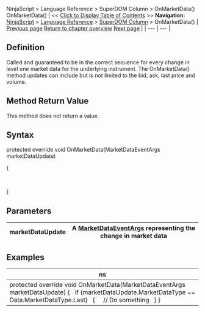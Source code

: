 ﻿
NinjaScript > Language Reference > SuperDOM Column > OnMarketData()
OnMarketData()
| << [Click to Display Table of Contents](superdomcolumn_onmarketdata.md) >> **Navigation:**     [NinjaScript](ninjascript-1.md) > [Language Reference](language_reference_wip-1.md) > [SuperDOM Column](superdom_column-1.md) > OnMarketData() | [Previous page](superdomcolumn_marketdepth-1.md) [Return to chapter overview](superdom_column-1.md) [Next page](superdomcolumn_onorderupdate-1.md) |
| --- | --- |
## Definition
Called and guaranteed to be in the correct sequence for every change in level one market data for the underlying instrument. The OnMarketData() method updates can include but is not limited to the bid, ask, last price and volume.
 
## Method Return Value
This method does not return a value.
 
## Syntax
protected override void OnMarketData(MarketDataEventArgs marketDataUpdate)  

{  

   

}
 
## Parameters
| marketDataUpdate | A [MarketDataEventArgs](marketdataeventargs-1.md) representing the change in market data |
| --- | --- |

## 
## 
## Examples
| ns |
| --- |
| protected override void OnMarketData(MarketDataEventArgs marketDataUpdate) {    if (marketDataUpdate.MarketDataType == Data.MarketDataType.Last)    {      // Do something    } } |

